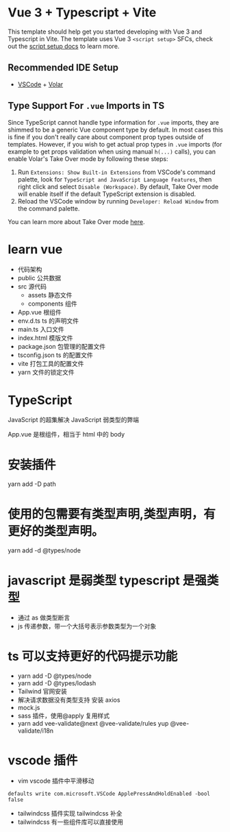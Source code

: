 # Vue 3 + Typescript + Vite

This template should help get you started developing with Vue 3 and Typescript in Vite. The template uses Vue 3 `<script setup>` SFCs, check out the [script setup docs](https://v3.vuejs.org/api/sfc-script-setup.html#sfc-script-setup) to learn more.

## Recommended IDE Setup

- [VSCode](https://code.visualstudio.com/) + [Volar](https://marketplace.visualstudio.com/items?itemName=johnsoncodehk.volar)

## Type Support For `.vue` Imports in TS

Since TypeScript cannot handle type information for `.vue` imports, they are shimmed to be a generic Vue component type by default. In most cases this is fine if you don't really care about component prop types outside of templates. However, if you wish to get actual prop types in `.vue` imports (for example to get props validation when using manual `h(...)` calls), you can enable Volar's Take Over mode by following these steps:

1. Run `Extensions: Show Built-in Extensions` from VSCode's command palette, look for `TypeScript and JavaScript Language Features`, then right click and select `Disable (Workspace)`. By default, Take Over mode will enable itself if the default TypeScript extension is disabled.
2. Reload the VSCode window by running `Developer: Reload Window` from the command palette.

You can learn more about Take Over mode [here](https://github.com/johnsoncodehk/volar/discussions/471).

# learn vue

- 代码架构
- public 公共数据
- src 源代码
  - assets 静态文件
  - components 组件
- App.vue 根组件
- env.d.ts ts 的声明文件
- main.ts 入口文件
- index.html 模版文件
- package.json 包管理的配置文件
- tsconfig.json ts 的配置文件
- vite 打包工具的配置文件
- yarn 文件的锁定文件

# TypeScript

JavaScript 的超集解决 JavaScript 弱类型的弊端

App.vue 是根组件，相当于 html 中的 body

# 安装插件

yarn add -D path

# 使用的包需要有类型声明,类型声明，有更好的类型声明。

yarn add -d @types/node

# javascript 是弱类型 typescript 是强类型

- 通过 as 做类型断言
- js 传递参数，带一个大括号表示参数类型为一个对象

# ts 可以支持更好的代码提示功能

- yarn add -D @types/node
- yarn add -D @types/lodash
- Tailwind 官网安装
- 解决请求数据没有类型支持 安装 axios
- mock.js
- sass 插件，使用@apply 复用样式
- yarn add vee-validate@next @vee-validate/rules yup @vee-validate/i18n

# vscode 插件

- vim vscode 插件中平滑移动

```shell
defaults write com.microsoft.VSCode ApplePressAndHoldEnabled -bool false
```

- tailwindcss 插件实现 tailwindcss 补全
- tailwindcss 有一些组件库可以直接使用
